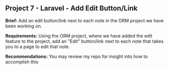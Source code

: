 ## Project 7 - Laravel - Add Edit Button/Link

**Brief:** Add an edit button/link next to each note in the ORM project we have been working on. 

**Requirements:** Using the ORM project, where we have added the edit feature to the project, add an "Edit" button/link next to each note that takes you to a page to edit that note.

**Recommendations:** You may review my repo for insight into how to accomplish this
